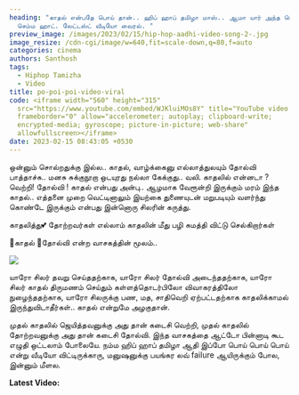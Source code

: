 ```yaml
---
heading: "காதல் என்பதே பொய் தான்.. ஹிப் ஹாப் தமிழா மாஸ்.. ஆமா யார் அந்த பொண்ணு..
  செம்ம ஹாட். லேட்டஸ்ட் வீடியோ வைரல். "
preview_image: /images/2023/02/15/hip-hop-aadhi-video-song-2-.jpg
image_resize: /cdn-cgi/image/w=640,fit=scale-down,q=80,f=auto
categories: cinema
authors: Santhosh
tags:
  - Hiphop Tamizha
  - Video
title: po-poi-poi-video-viral
code: <iframe width="560" height="315"
  src="https://www.youtube.com/embed/WJKluiMOs8Y" title="YouTube video player"
  frameborder="0" allow="accelerometer; autoplay; clipboard-write;
  encrypted-media; gyroscope; picture-in-picture; web-share"
  allowfullscreen></iframe>
date: 2023-02-15 08:43:05 +0530
---
```

ஒன்னும் சொல்றதுக்கு இல்ல.. காதல், வாழ்க்கைனு எல்லாத்துலயும் தோல்வி பாத்தாச்சு.. மனசு சுக்குநூறா ஒடயுரது நல்லா கேக்குது.. வலி. காதலில் என்னடா ? வெற்றி! தோல்வி !  காதல் என்பது அன்பு.. ஆழமாக வேரூன்றி இருக்கும் மரம் இந்த காதல்.. எத்தனை முறை வெட்டினாலும் இயற்கை துணையுடன் மறுபடியும் வளர்ந்து கொண்டே இருக்கும் என்பது இன்னொரு சிலரின் கருத்து.

காதலித்து💕 
தோற்றவர்கள் 
எல்லாம் 
காதலின் மீது பழி சுமத்தி விட்டு செல்கிறார்கள் 

💙காதல் 💙தோல்வி 
என்ற வாசகத்தின் மூலம்..

![](/images/2023/02/15/hip-hop-aadhi-video-song-1-.jpg)

யாரோ சிலர் தவறு செய்ததற்காக, யாரோ சிலர் தோல்வி அடைந்ததற்காக, யாரோ சிலர் காதல் திருமணம் செய்தும் கள்ளத்தொடர்பிலோ விவாகரத்திலோ நுழைந்ததற்காக, யாரோ சிலருக்கு பண, மத, சாதிவெறி ஏற்பட்டதற்காக காதலிக்காமல் இருந்துவிடாதீர்கள்.. காதல் என்றுமே அழகுதான்.

முதல் காதலில் ஜெயித்தவனுக்கு அது தான் கடைசி வெற்றி, முதல் காதலில் தோற்றவனுக்கு அது தான் கடைசி தோல்வி. இந்த வாசகத்தை ஆட்டோ பின்னாடி கூட எழுதி ஒட்டலாம் போலையே. நம்ம ஹிப் ஹாப் தமிழா ஆதி இப்போ பொய் பொய் பொய் என்று வீடியோ விட்டிருக்காரு, மனுஷனுக்கு பயங்கர லவ் failure ஆயிருக்கும் போல, இன்னும் மீளல.

**L﻿atest Video:**